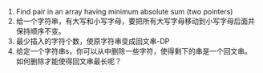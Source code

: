 1. Find pair in an array having minimum absolute sum (two pointers)
2. 给一个字符串，有大写和小写字母，要把所有大写字母移动到小写字母后面并保持顺序不变。
3. 最少插入的字符个数，使原字符串变成回文串-DP
4. 给定一个字符串s，你可以从中删除一些字符，使得剩下的串是一个回文串。如何删除才能使得回文串最长呢？